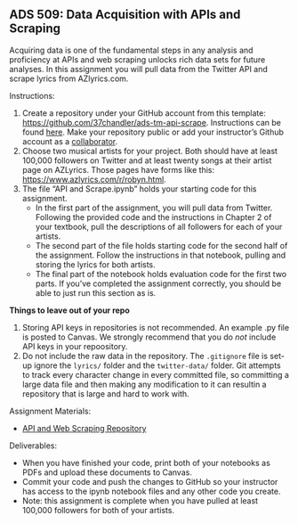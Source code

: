 ## ADS 509: Data Acquisition with APIs and Scraping

Acquiring data is one of the fundamental steps in any analysis and proficiency at APIs and web scraping unlocks rich data sets for future analyses. In this assignment you will pull data from the Twitter API and scrape lyrics from AZlyrics.com.  

Instructions: 

1. Create a repository under your GitHub account from this template: https://github.com/37chandler/ads-tm-api-scrape. Instructions can be found [here](https://docs.github.com/en/repositories/creating-and-managing-repositories/creating-a-repository-from-a-template). Make your repository public or add your instructor’s Github account as a [collaborator](https://docs.github.com/en/account-and-profile/setting-up-and-managing-your-github-user-account/managing-access-to-your-personal-repositories/inviting-collaborators-to-a-personal-repository). 
2. Choose two musical artists for your project. Both should have at least 100,000 followers on Twitter and at least twenty songs at their artist page on AZLyrics. Those pages have forms like this: https://www.azlyrics.com/r/robyn.html. 
3. The file “API and Scrape.ipynb” holds your starting code for this assignment. 
    * In the first part of the assignment, you will pull data from Twitter. Following the provided code and the instructions in Chapter 2 of your textbook, pull the descriptions of all followers for each of your artists.
    * The second part of the file holds starting code for the second half of the assignment. Follow the instructions in that notebook, pulling and storing the lyrics for both artists.
    * The final part of the notebook holds evaluation code for the first two parts. If you’ve completed the assignment correctly, you should be able to just run this section as is. 

**Things to leave out of your repo**
1. Storing API keys in repositories is not recommended. An example .py file is posted to Canvas. We strongly recommend that you do _not_ include API keys in your repoository.
2. Do not include the raw data in the repository. The `.gitignore` file is set-up ignore the `lyrics/` folder and the `twitter-data/` folder. Git attempts to track every character change in every committed file, so committing a large data file and then making any modification to it can resultin a repository that is large and hard to work with. 

Assignment Materials:
* [API and Web Scraping Repository](https://github.com/37chandler/ads-tm-api-scrape)

Deliverables:
* When you have finished your code, print both of your notebooks as PDFs and upload these documents to Canvas. 
* Commit your code and push the changes to GitHub so your instructor has access to the ipynb notebook files and any other code you create. 
* Note: this assignment is complete when you have pulled at least 100,000 followers for both of your artists. 
